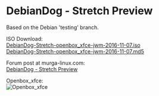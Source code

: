 # DebianDog - Stretch Preview

Based on the Debian 'testing' branch.

ISO Download:   
[DebianDog-Stretch-openbox_xfce-jwm-2016-11-07.iso](https://github.com/DebianDog/Stretch/releases/download/v1.0/DebianDog-Stretch-openbox_xfce-jwm-2016-11-07.iso)    
[DebianDog-Stretch-openbox_xfce-jwm-2016-11-07.md5](https://github.com/DebianDog/Stretch/releases/download/v1.0/DebianDog-Stretch-openbox_xfce-jwm-2016-11-07.md5)

Forum post at murga-linux.com:   
[DebianDog - Stretch Preview](http://murga-linux.com/puppy/viewtopic.php?p=931862#931862)

Openbox_xfce:    
![Openbox_xfce](https://github.com/DebianDog/Stretch/releases/download/v1.0/DD-Stretch.jpg)
